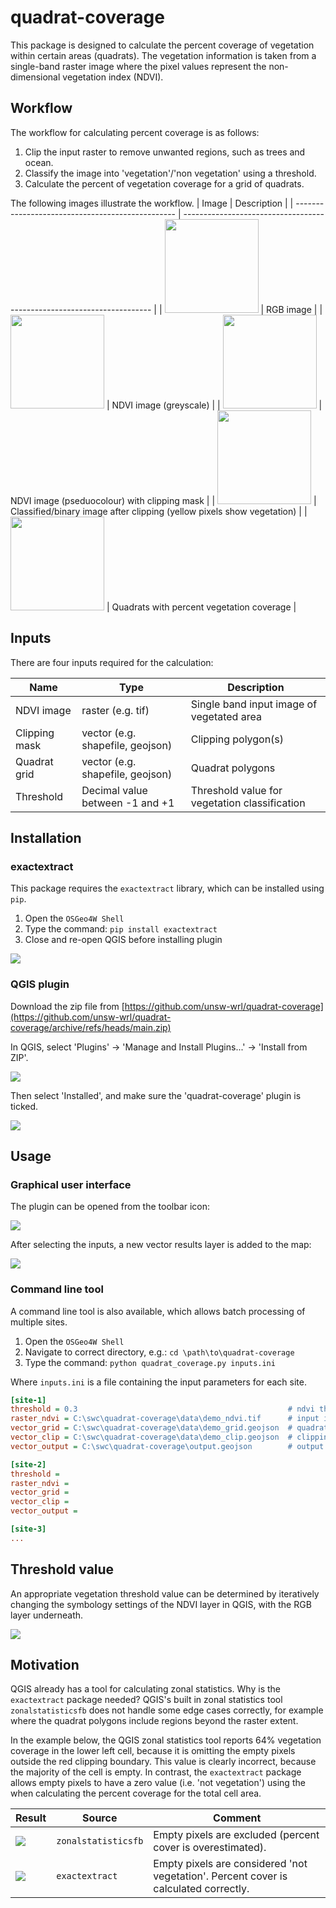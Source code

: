 # quadrat-coverage

This package is designed to calculate the percent coverage of vegetation within
certain areas (quadrats). The vegetation information is taken from a single-band
raster image where the pixel values represent the non-dimensional vegetation
index (NDVI).


## Workflow

The workflow for calculating percent coverage is as follows:

1. Clip the input raster to remove unwanted regions, such as trees and ocean.
2. Classify the image into 'vegetation'/'non vegetation' using a threshold.
3. Calculate the percent of vegetation coverage for a grid of quadrats.

The following images illustrate the workflow.
| Image                                            | Description                                                            |
| ------------------------------------------------ | ---------------------------------------------------------------------- |
| <img height=150px src=docs/rgb.jpg>              | RGB image                                                              |
| <img height=150px src=docs/ndvi-grey.jpg>        | NDVI image (greyscale)                                                 |
| <img height=150px src=docs/ndvi-pseudo-grey.jpg> | NDVI image (pseduocolour) with clipping mask                           |
| <img height=150px src=docs/nvdvi-pseudo-bw.jpg>  | Classified/binary image after clipping (yellow pixels show vegetation) |
| <img height=150px src=docs/exactextract.jpg>     | Quadrats with percent vegetation coverage                              |

## Inputs

There are four inputs required for the calculation:

| Name          | Type                             | Description                                   |
| ------------- | -------------------------------- | --------------------------------------------- |
| NDVI image    | raster (e.g. tif)                | Single band input image of vegetated area     |
| Clipping mask | vector (e.g. shapefile, geojson) | Clipping polygon(s)                           |
| Quadrat grid  | vector (e.g. shapefile, geojson) | Quadrat polygons                              |
| Threshold     | Decimal value between -1 and +1  | Threshold value for vegetation classification |


## Installation

### exactextract

This package requires the `exactextract` library, which can be installed using `pip`.

1. Open the `OSGeo4W Shell`
2. Type the command: `pip install exactextract`
3. Close and re-open QGIS before installing plugin

![](docs/osgeo4w-shell.png)

### QGIS plugin

Download the zip file from [https://github.com/unsw-wrl/quadrat-coverage](https://github.com/unsw-wrl/quadrat-coverage/archive/refs/heads/main.zip)

In QGIS, select 'Plugins' -> 'Manage and Install Plugins...' -> 'Install from ZIP'.

![](docs/install-plugin-from-zip.png)

Then select 'Installed', and make sure the 'quadrat-coverage' plugin is ticked.

![](docs/plugins-installed.png)


## Usage

### Graphical user interface

The plugin can be opened from the toolbar icon:

![](docs/plugin-button.png)

After selecting the inputs, a new vector results layer is added to the map:

![](docs/qgis-plugin.gif)


### Command line tool

A command line tool is also available, which allows batch processing of multiple sites.

1. Open the `OSGeo4W Shell`
2. Navigate to correct directory, e.g.: `cd \path\to\quadrat-coverage`
3. Type the command: `python quadrat_coverage.py inputs.ini`

Where `inputs.ini` is a file containing the input parameters for each site.

```ini
[site-1]
threshold = 0.3                                               # ndvi threshold
raster_ndvi = C:\swc\quadrat-coverage\data\demo_ndvi.tif      # input image
vector_grid = C:\swc\quadrat-coverage\data\demo_grid.geojson  # quadrat polygons
vector_clip = C:\swc\quadrat-coverage\data\demo_clip.geojson  # clipping mask
vector_output = C:\swc\quadrat-coverage\output.geojson        # output file

[site-2]
threshold = 
raster_ndvi = 
vector_grid = 
vector_clip = 
vector_output = 

[site-3]
...
```

## Threshold value

An appropriate vegetation threshold value can be determined by iteratively changing the symbology settings of the NDVI layer in QGIS, with the RGB layer underneath.

![](docs/interactive-thresholding.gif)


## Motivation

QGIS already has a tool for calculating zonal statistics. Why is the `exactextract` package needed? QGIS's built in zonal statistics tool `zonalstatisticsfb` does not handle some edge cases correctly, for example where the quadrat polygons include regions beyond the raster extent. 

In the example below, the QGIS zonal statistics tool reports 64% vegetation coverage in the lower left cell, because it is omitting the empty pixels outside the red clipping boundary. This value is clearly incorrect, because the majority of the cell is empty. In contrast, the `exactextract` package allows empty pixels to have a zero value (i.e. 'not vegetation') using the when calculating the percent coverage for the total cell area.


| Result                         | Source              | Comment                                                                              |
| ------------------------------ | ------------------- | ------------------------------------------------------------------------------------ |
| ![](docs/zonal-statistics.jpg) | `zonalstatisticsfb` | Empty pixels are excluded (percent cover is overestimated).                          |
| ![](docs/exactextract.jpg)     | `exactextract`      | Empty pixels are considered 'not vegetation'. Percent cover is calculated correctly. |


